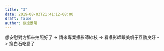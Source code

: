 ```yaml
---
title: "3"
date: 2019-08-03T21:41:12+08:00
draft: false
author: 飛虎景陽
---
```

想安慰對方那來拍照好了 -> 請來專業攝影師紗枝 -> 看攝影師跟美帆子互動良好 -> 換白石吃醋了

